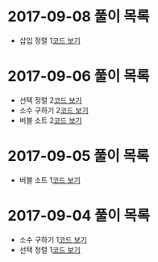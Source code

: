 # 2017-09-08 풀이 목록
* 삽입 정렬 1[코드 보기](insertionsort/A.java)
# 2017-09-06 풀이 목록
* 선택 정렬 2[코드 보기](selectionsort/B.java)
* 소수 구하기 2[코드 보기](primenumber/B.java)
* 버블 소트 2[코드 보기](bubblesort/B.java)
# 2017-09-05 풀이 목록
* 버블 소트 1[코드 보기](bubblesort/A.java)
# 2017-09-04 풀이 목록
* 소수 구하기 1[코드 보기](primenumber/A.java)
* 선택 정렬 1[코드 보기](selectionsort/A.java)